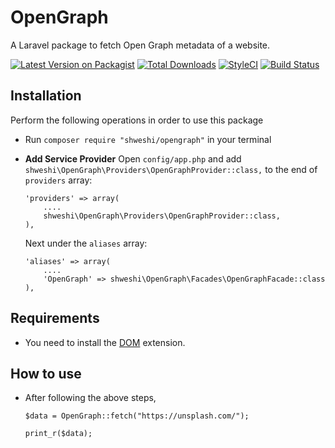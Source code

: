 # OpenGraph
A Laravel package to fetch Open Graph metadata of a website.

[![Latest Version on Packagist](https://img.shields.io/packagist/v/shweshi/OpenGraph.svg?style=flat-square)](https://packagist.org/packages/shweshi/OpenGraph)
[![Total Downloads](https://img.shields.io/packagist/dt/shweshi/OpenGraph.svg?style=flat-square)](https://packagist.org/packages/shweshi/OpenGraph)
[![StyleCI](https://styleci.io/repos/116995669/shield?branch=master)](https://styleci.io/repos/116995669)
[![Build Status](https://scrutinizer-ci.com/g/shweshi/OpenGraph/badges/build.png?b=master)](https://scrutinizer-ci.com/g/shweshi/OpenGraph/build-status/master)

## Installation
Perform the following operations in order to use this package
- Run `composer require "shweshi/opengraph"` in your terminal
- **Add Service Provider** 
   Open `config/app.php` and add `shweshi\OpenGraph\Providers\OpenGraphProvider::class,` to the end of `providers` array:

    ```
    'providers' => array(
        ....
        shweshi\OpenGraph\Providers\OpenGraphProvider::class,
    ),
    ```
   Next under the `aliases` array:

    ```
    'aliases' => array(
        ....
        'OpenGraph' => shweshi\OpenGraph\Facades\OpenGraphFacade::class
    ),
    ```
## Requirements
- You need to install the [DOM](http://www.php.net/en/dom) extension.

## How to use

- After following the above steps, 

    ```
    $data = OpenGraph::fetch("https://unsplash.com/");

    print_r($data);
    ```
